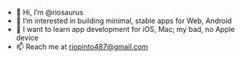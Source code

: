 - 👋 Hi, I’m @riosaurus
- 👀 I’m interested in building minimal, stable apps for Web, Android
- 🌱 I want to learn app development for iOS, Mac; my bad, no Apple device
- 📫 Reach me at riopinto487@gmail.com

<!---
riosaurus/riosaurus is a ✨ special ✨ repository because its `README.md` (this file) appears on your GitHub profile.
You can click the Preview link to take a look at your changes.
--->
